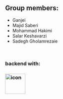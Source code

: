 <!DOCTYPE html>
<html lang="en">
<div class="group">
  <h2>Group members:</h2>
  <ul>
    <li>Ganjei</li>
    <li>Majid Saberi</li>
    <li>Mohammad Hakimi</li>
    <li>Salar Keshavarzi</li>
    <li>Sadegh Gholamrezaie</li>
  </ul>
</div>
<br>
<h3>backend with:<h3>
<div style="display: flex; align-items: flex-start;"><img src="https://techstack-generator.vercel.app/django-icon.svg" alt="icon" width="65" height="65" /></div>

</html>
